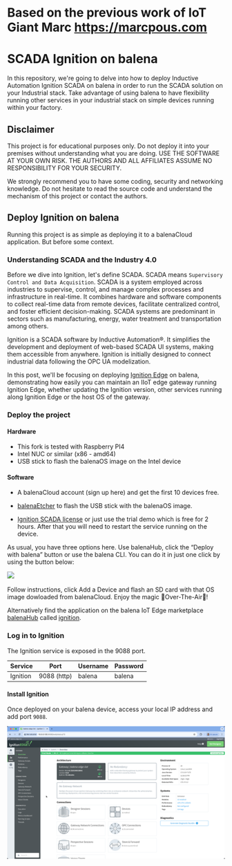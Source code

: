 # Based on the previous work of IoT Giant Marc https://marcpous.com

# SCADA Ignition on balena

In this repository, we're going to delve into how to deploy Inductive Automation Ignition SCADA on balena in order to run the SCADA solution on your Industrial stack. Take advantage of using balena to have flexibility running other services in your industrial stack on simple devices running within your factory.

## Disclaimer

This project is for educational purposes only. Do not deploy it into your premises without understanding what you are doing. USE THE SOFTWARE AT YOUR OWN RISK. THE AUTHORS AND ALL AFFILIATES ASSUME NO RESPONSIBILITY FOR YOUR SECURITY.

We strongly recommend you to have some coding, security and networking knowledge. Do not hesitate to read the source code and understand the mechanism of this project or contact the authors.


## Deploy Ignition on balena

Running this project is as simple as deploying it to a balenaCloud application. But before some context.


### Understanding SCADA and the Industry 4.0

Before we dive into Ignition, let's define SCADA. SCADA means `Supervisory Control and Data Acquisition`. SCADA is a system employed across industries to supervise, control, and manage complex processes and infrastructure in real-time. It combines hardware and software components to collect real-time data from remote devices, facilitate centralized control, and foster efficient decision-making. SCADA systems are predominant in sectors such as manufacturing, energy, water treatment and transportation among others.

Ignition is a SCADA software by Inductive Automation®. It simplifies the development and deployment of web-based SCADA UI systems, making them accessible from anywhere. Ignition is initially designed to connect industrial data following the OPC UA modelization. 

In this post, we'll be focusing on deploying [Ignition Edge](https://inductiveautomation.com/ignition/edge) on balena, demonstrating how easily you can maintain an IIoT edge gateway running Ignition Edge, whether updating the Ignition version, other services running along Ignition Edge or the host OS of the gateway. 


### Deploy the project

#### Hardware

* This fork is tested with Raspberry PI4
* Intel NUC or similar (x86 - amd64)
* USB stick to flash the balenaOS image on the Intel device

#### Software

* A balenaCloud account (sign up here) and get the first 10 devices free.

* [balenaEtcher](https://etcher.balena.io/) to flash the USB stick with the balenaOS image.

* [Ignition SCADA license](https://inductiveautomation.com/downloads/ignition/) or just use the trial demo which is free for 2 hours. After that you will need to restart the service running on the device.

As usual, you have three options here. Use balenaHub, click the “Deploy with balena” button or use the balena CLI. You can do it in just one click by using the button below:

[![](https://www.balena.io/deploy.png)](https://dashboard.balena-cloud.com/deploy?repoUrl=https://github.com/gnguyen-itm/ignition-edge-iiot-balen)

Follow instructions, click Add a Device and flash an SD card with that OS image dowloaded from balenaCloud. Enjoy the magic 🌟Over-The-Air🌟!

Alternatively find the application on the balena IoT Edge marketplace [balenaHub](https://hub.balena.io) called [ignition](https://hub.balena.io/apps/2048634/ignition-balena).

### Log in to Ignition

The Ignition service is exposed in the 9088 port.

|Service|Port|Username|Password|
|:--|---|---|---|
|Ignition|9088 (http)|balena|balena|


#### Install Ignition

Once deployed on your balena device, access your local IP address and add port `9088`. 

![Ignition running on balena](balena-ignition-edge-iiot.png)





